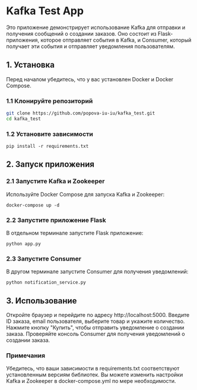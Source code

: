 # Kafka Test App

Это приложение демонстрирует использование Kafka для отправки и получения сообщений о создании заказов. Оно состоит из Flask-приложения, которое отправляет события в Kafka, и Consumer, который получает эти события и отправляет уведомления пользователям.

## 1. Установка
Перед началом убедитесь, что у вас установлен Docker и Docker Compose.

### 1.1 Клонируйте репозиторий

```bash
git clone https://github.com/popova-iu-iu/kafka_test.git
cd kafka_test
```

### 1.2 Установите зависимости
```
pip install -r requirements.txt
```

## 2. Запуск приложения

### 2.1 Запустите Kafka и Zookeeper
Используйте Docker Compose для запуска Kafka и Zookeeper:
```
docker-compose up -d
```

### 2.2 Запустите приложение Flask
В отдельном терминале запустите Flask приложение:
```commandline
python app.py
```

### 2.3 Запустите Consumer
В другом терминале запустите Consumer для получения уведомлений:
```commandline
python notification_service.py
```

## 3. Использование
Откройте браузер и перейдите по адресу http://localhost:5000.
Введите ID заказа, email пользователя, выберите товар и укажите количество.
Нажмите кнопку "Купить", чтобы отправить уведомление о создании заказа.
Проверяйте консоль Consumer для получения уведомлений о создании заказа.

### Примечания
Убедитесь, что ваши зависимости в requirements.txt соответствуют установленным версиям библиотек.
Вы можете изменить настройки Kafka и Zookeeper в docker-compose.yml по мере необходимости.

